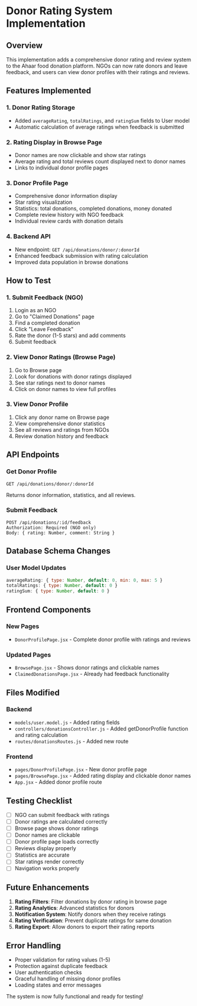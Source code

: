 # Donor Rating System Implementation

## Overview
This implementation adds a comprehensive donor rating and review system to the Ahaar food donation platform. NGOs can now rate donors and leave feedback, and users can view donor profiles with their ratings and reviews.

## Features Implemented

### 1. **Donor Rating Storage**
- Added `averageRating`, `totalRatings`, and `ratingSum` fields to User model
- Automatic calculation of average ratings when feedback is submitted

### 2. **Rating Display in Browse Page**
- Donor names are now clickable and show star ratings
- Average rating and total reviews count displayed next to donor names
- Links to individual donor profile pages

### 3. **Donor Profile Page**
- Comprehensive donor information display
- Star rating visualization
- Statistics: total donations, completed donations, money donated
- Complete review history with NGO feedback
- Individual review cards with donation details

### 4. **Backend API**
- New endpoint: `GET /api/donations/donor/:donorId`
- Enhanced feedback submission with rating calculation
- Improved data population in browse donations

## How to Test

### 1. **Submit Feedback (NGO)**
1. Login as an NGO
2. Go to "Claimed Donations" page
3. Find a completed donation
4. Click "Leave Feedback" 
5. Rate the donor (1-5 stars) and add comments
6. Submit feedback

### 2. **View Donor Ratings (Browse Page)**
1. Go to Browse page
2. Look for donations with donor ratings displayed
3. See star ratings next to donor names
4. Click on donor names to view full profiles

### 3. **View Donor Profile**
1. Click any donor name on Browse page
2. View comprehensive donor statistics
3. See all reviews and ratings from NGOs
4. Review donation history and feedback

## API Endpoints

### Get Donor Profile
```
GET /api/donations/donor/:donorId
```
Returns donor information, statistics, and all reviews.

### Submit Feedback
```
POST /api/donations/:id/feedback
Authorization: Required (NGO only)
Body: { rating: Number, comment: String }
```

## Database Schema Changes

### User Model Updates
```javascript
averageRating: { type: Number, default: 0, min: 0, max: 5 }
totalRatings: { type: Number, default: 0 }
ratingSum: { type: Number, default: 0 }
```

## Frontend Components

### New Pages
- `DonorProfilePage.jsx` - Complete donor profile with ratings and reviews

### Updated Pages
- `BrowsePage.jsx` - Shows donor ratings and clickable names
- `ClaimedDonationsPage.jsx` - Already had feedback functionality

## Files Modified

### Backend
- `models/user.model.js` - Added rating fields
- `controllers/donationsController.js` - Added getDonorProfile function and rating calculation
- `routes/donationsRoutes.js` - Added new route

### Frontend
- `pages/DonorProfilePage.jsx` - New donor profile page
- `pages/BrowsePage.jsx` - Added rating display and clickable donor names
- `App.jsx` - Added donor profile route

## Testing Checklist

- [ ] NGO can submit feedback with ratings
- [ ] Donor ratings are calculated correctly
- [ ] Browse page shows donor ratings
- [ ] Donor names are clickable
- [ ] Donor profile page loads correctly
- [ ] Reviews display properly
- [ ] Statistics are accurate
- [ ] Star ratings render correctly
- [ ] Navigation works properly

## Future Enhancements

1. **Rating Filters**: Filter donations by donor rating in browse page
2. **Rating Analytics**: Advanced statistics for donors
3. **Notification System**: Notify donors when they receive ratings
4. **Rating Verification**: Prevent duplicate ratings for same donation
5. **Rating Export**: Allow donors to export their rating reports

## Error Handling

- Proper validation for rating values (1-5)
- Protection against duplicate feedback
- User authentication checks
- Graceful handling of missing donor profiles
- Loading states and error messages

The system is now fully functional and ready for testing!
